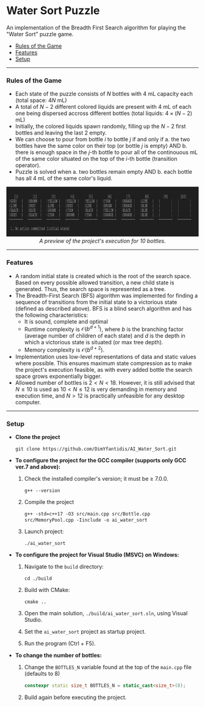 # Water Sort Puzzle
An implementation of the Breadth First Search algorithm for playing the "Water Sort" puzzle game.


* [Rules of the Game](#rules-of-the-game)  
* [Features](#features)  
* [Setup](#setup)  

---

### Rules of the Game
* Each state of the puzzle consists of $N$ bottles with 4 mL capacity each (total space: $4N$ mL)
* A total of $N - 2$ different colored liquids are present with 4 mL of each one being dispersed accross different bottles (total liquids: $4\times(N-2)$ mL)
* Initially, the colored liquids spawn randomly, filling up the $N - 2$ first bottles and leaving the last 2 empty.
* We can choose to pour from bottle $i$ to bottle $j$ if and only if a. the two bottles have the same color on their top (or bottle $j$ is empty) AND b. there is enough space in the $j$-th bottle to pour all of the continouous mL of the same color situated on the top of the $i$-th bottle (transition operator).
* Puzzle is solved when a. two bottles remain empty AND b. each bottle has all 4 mL of the same color's liquid.

<p align="center">
  <img src="./img/exhibition.gif" alt="Test Run Exhibition" width="960" height="130">
  <br>
  <i>A preview of the project's execution for 10 bottles.</i>
</p>

---

### Features
* A random initial state is created which is the root of the search space. Based on every possible allowed transition, a new child state is generated. Thus, the search space is represented as a tree.
* The Breadth-First Search (BFS) algorithm was implemented for finding a sequence of transitions from the initial state to a victorious state (defined as described above). BFS is a blind search algorithm and has the following characteristics:
  - It is sound, complete and optimal
  - Runtime complexity is $\mathcal{O}(b^{d+1})$, where $b$ is the branching factor (average number of children of each state) and $d$ is the depth in which a victorious state is situated (or max tree depth).
  - Memory complexity is $\mathcal{O}(b^{d+2})$.
* Implementation uses low-level representations of data and static values where possible. This ensures maximum state compression as to make the project's execution feasible, as with every added bottle the search space grows exponentially bigger.
* Allowed number of bottles is $2 < N < 18$. However, it is still advised that $N \leq 10$ is used as $10 < N \leq 12$ is very demanding in memory and execution time, and $N > 12$ is practically unfeasible for any desktop computer.

---

### Setup
* **Clone the project**

  ```
  git clone https://github.com/DimYfantidis/AI_Water_Sort.git
  ```
* **To configure the project for the GCC compiler (supports only GCC ver.7 and above):**
  1. Check the installed compiler's version; it must be $\geq$ 7.0.0.  

      ```
      g++ --version
      ```
  2. Compile the project  

      ```
      g++ -std=c++17 -O3 src/main.cpp src/Bottle.cpp src/MemoryPool.cpp -Iinclude -o ai_water_sort
      ```
  3. Launch project:  

      ```
      ./ai_water_sort
      ```
* **To configure the project for Visual Studio (MSVC) on Windows:**  

  1. Navigate to the `build` directory:  

      ```
      cd ./build
      ```
  2. Build with CMake:  

      ```
      cmake ..
      ```
  3. Open the main solution, `./build/ai_water_sort.sln`, using Visual Studio.
  4. Set the `ai_water_sort` project as startup project.
  5. Run the program (Ctrl + F5).
* **To change the number of bottles:**  

  1. Change the `BOTTLES_N` variable found at the top of the `main.cpp` file (defaults to 8)  

      ```C++
      constexpr static size_t BOTTLES_N = static_cast<size_t>(8);
      ```
  2. Build again before executing the project.
